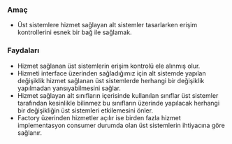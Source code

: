 ### Amaç

- Üst sistemlere hizmet sağlayan alt sistemler tasarlarken erişim kontrollerini esnek bir bağ ile sağlamak.

### Faydaları

- Hizmet sağlanan üst sistemlerin erişim kontrolü ele alınmış olur.
- Hizmeti interface üzerinden sağladığımız için alt sistemde yapılan değişiklik hizmet sağlanan üst sistemlerde herhangi bir değişiklik yapılmadan yansıyabilmesini sağlar.
- Hizmet sağlayan alt sınıfların içerisinde kullanılan sınıflar üst sistemler tarafından kesinlikle bilinmez bu sınıfların üzerinde yapılacak herhangi bir değişikliğin üst sistemleri etkilemesini önler.
- Factory üzerinden hizmetler açılır ise birden fazla hizmet implementasyon consumer durumda olan üst sistemlerin ihtiyacına göre sağlanır.